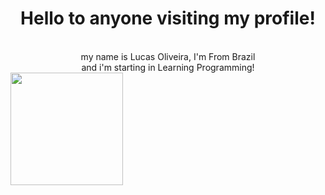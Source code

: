 <center><h1>Hello to anyone visiting my profile!</h1><br></center>
<center>my name is Lucas Oliveira, I'm From Brazil <br></center>
<center>and i'm starting in Learning Programming!</center>


  <a href="https://github.com/walkii-dev">
  <img height="180em"  align="center" src="https://github-readme-stats.vercel.app/api/top-langs/?username=walkii-dev&layout=compact&langs_count=7&theme=react" />

